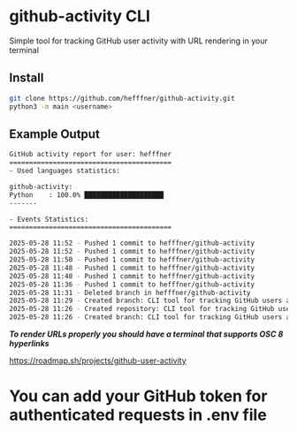 # github-activity CLI
Simple tool for tracking GitHub user activity with URL rendering in your terminal
## Install
```bash
git clone https://github.com/hefffner/github-activity.git
python3 -m main <username>
```

## Example Output

```bash
GitHub activity report for user: hefffner
=========================================
- Used languages statistics:

github-activity: 
Python    : 100.0% ████████████████████
-------

- Events Statistics:
=========================================

2025-05-28 11:52 - Pushed 1 commit to hefffner/github-activity
2025-05-28 11:52 - Pushed 1 commit to hefffner/github-activity
2025-05-28 11:50 - Pushed 1 commit to hefffner/github-activity
2025-05-28 11:48 - Pushed 1 commit to hefffner/github-activity
2025-05-28 11:48 - Pushed 1 commit to hefffner/github-activity
2025-05-28 11:36 - Pushed 1 commit to hefffner/github-activity
2025-05-28 11:31 - Deleted branch in hefffner/github-activity
2025-05-28 11:29 - Created branch: CLI tool for tracking GitHub users activity in hefffner/github-activity
2025-05-28 11:26 - Created repository: CLI tool for tracking GitHub users activity in hefffner/github-activity
2025-05-28 11:26 - Created branch: CLI tool for tracking GitHub users activity in hefffner/github-activity

```

***To render URLs properly you should have a terminal that supports OSC 8 hyperlinks***

https://roadmap.sh/projects/github-user-activity

# You can add your GitHub token for authenticated requests in .env file
